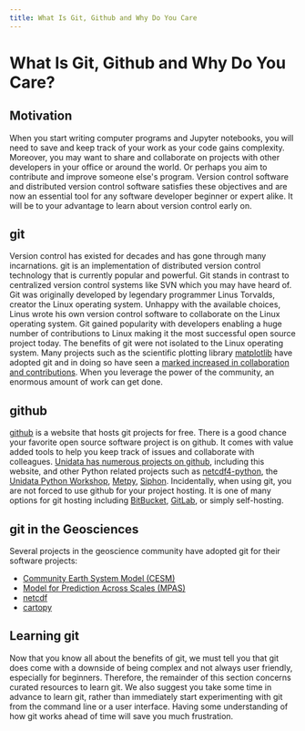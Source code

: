 ```yaml
---
title: What Is Git, Github and Why Do You Care
---
```


# What Is Git, Github and Why Do You Care?

## Motivation

When you start writing computer programs and Jupyter notebooks, you will need to save and keep track of your work as your code gains complexity. Moreover, you may want to share and collaborate on projects with other developers in your office or around the world. Or perhaps you aim to contribute and improve someone else's program. Version control software and distributed version control software satisfies these objectives and are now an essential tool for any software developer beginner or expert alike. It will be to your advantage to learn about version control early on.

## git

Version control has existed for decades and has gone through many incarnations. git is an implementation of distributed  version control technology that is currently popular and powerful. Git stands in contrast to centralized version control systems like SVN which you may have heard of. Git was originally developed by legendary programmer Linus Torvalds, creator the Linux operating system. Unhappy with the available choices, Linus wrote his own version control software to collaborate on the Linux operating system. Git gained popularity with developers enabling a huge number of contributions to Linux making it the most successful open source project today. The benefits of git were not isolated to the Linux operating system. Many projects such as the scientific plotting library [matplotlib](http://matplotlib.org/) have adopted git and in doing so have seen a [marked increased in collaboration and contributions](https://jakevdp.github.io/blog/2012/09/20/why-python-is-the-last/). When you leverage the power of the community, an enormous amount of work can get done.

## github

[github](https://github.com/) is a website that hosts git projects for free. There is a good chance your favorite open source software project is on github. It comes with value added tools to help you keep track of issues and collaborate with colleagues. [Unidata has numerous projects on github](https://github.com/Unidata/netcdf-c), including this website, and other Python related projects such as [netcdf4-python](https://github.com/Unidata/netcdf4-python), the [Unidata Python Workshop](https://github.com/Unidata/unidata-python-workshop), [Metpy](https://github.com/metpy/MetPy), [Siphon](https://github.com/Unidata/siphon). Incidentally, when using git, you are not forced to use github for your project hosting. It is one of many options for git hosting including [BitBucket](https://bitbucket.org/), [GitLab](https://gitlab.com), or simply self-hosting.

## git in the Geosciences

Several projects in the geoscience community have adopted git for their software projects:

-   [Community Earth System Model (CESM)](https://github.com/CESM-Development)
-   [Model for Prediction Across Scales (MPAS)](https://github.com/MPAS-Dev)
-   [netcdf](https://github.com/Unidata/netcdf-c)
-   [cartopy](https://github.com/SciTools/cartopy)

## Learning git

Now that you know all about the benefits of git, we must tell you that git does come with a downside of being complex and not always user friendly, especially for beginners. Therefore, the remainder of this section concerns curated resources to learn git. We also suggest you take some time in advance to learn git, rather than immediately start experimenting with git from the command line or a user interface. Having some understanding of how git works ahead of time will save you much frustration.
